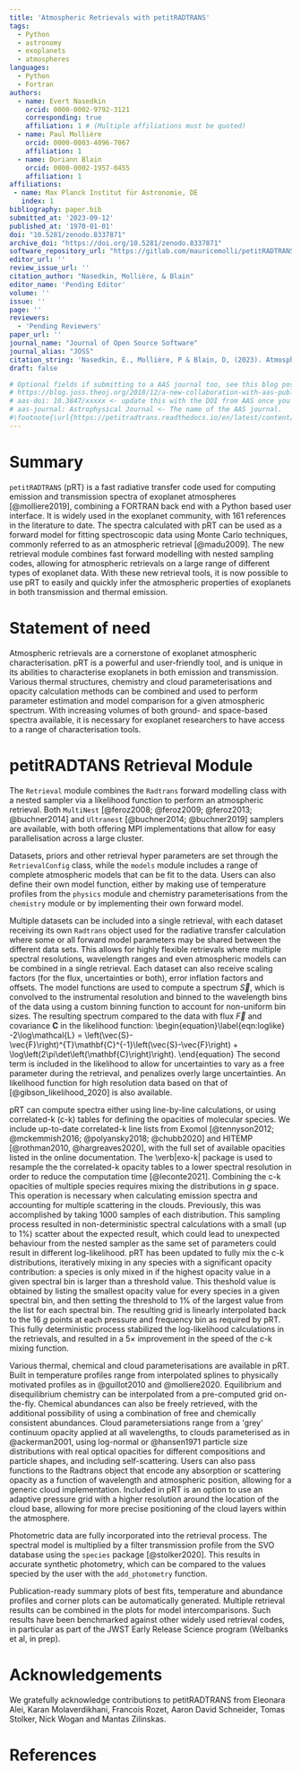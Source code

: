 ```yaml
---
title: 'Atmospheric Retrievals with petitRADTRANS'
tags:
  - Python
  - astronomy
  - exoplanets
  - atmospheres
languages:
  - Python
  - Fortran
authors:
  - name: Evert Nasedkin
    orcid: 0000-0002-9792-3121
    corresponding: true
    affiliation: 1 # (Multiple affiliations must be quoted)
  - name: Paul Mollière
    orcid: 0000-0003-4096-7067
    affiliation: 1
  - name: Doriann Blain
    orcid: 0000-0002-1957-0455
    affiliation: 1
affiliations:
 - name: Max Planck Institut für Astronomie, DE
   index: 1
bibliography: paper.bib
submitted_at: '2023-09-12'
published_at: '1970-01-01'
doi: "10.5281/zenodo.8337871"
archive_doi: "https://doi.org/10.5281/zenodo.8337871"
software_repository_url: "https://gitlab.com/mauricemolli/petitRADTRANS"
editor_url: ''
review_issue_url: ''
citation_author: "Nasedkin, Mollière, & Blain"
editor_name: 'Pending Editor'
volume: ''
issue: ''
page: ''
reviewers:
  - 'Pending Reviewers'
paper_url: ''
journal_name: "Journal of Open Source Software"
journal_alias: "JOSS"
citation_string: 'Nasedkin, E., Mollière, P & Blain, D, (2023). Atmospheric Retrievals with petitRADTRANS. Journal of Open Source Software'
draft: false

# Optional fields if submitting to a AAS journal too, see this blog post:
# https://blog.joss.theoj.org/2018/12/a-new-collaboration-with-aas-publishing
# aas-doi: 10.3847/xxxxx <- update this with the DOI from AAS once you know it.
# aas-journal: Astrophysical Journal <- The name of the AAS journal.
#\footnote{\url{https://petitradtrans.readthedocs.io/en/latest/content/notebooks/pRT_Retrieval_Example.html}}. 
---
```


# Summary

`petitRADTRANS` (pRT) is a fast radiative transfer code used for computing emission and transmission spectra of exoplanet atmospheres [@molliere2019], combining a FORTRAN back end with a Python based user interface.
It is widely used in the exoplanet community, with 161 references in the literature to date.
The spectra calculated with pRT can be used as a forward model for fitting spectroscopic data using Monte Carlo techniques, commonly referred to as an atmospheric retrieval [@madu2009].
The new retrieval module combines fast forward modelling with nested sampling codes, allowing for atmospheric retrievals on a large range of different types of exoplanet data.
With these new retrieval tools, it is now possible to use pRT to easily and quickly infer the atmospheric properties of exoplanets in both transmission and thermal emission.

# Statement of need

Atmospheric retrievals are a cornerstone of exoplanet atmospheric characterisation.
pRT is a powerful and user-friendly tool, and is unique in its abilities to characterise exoplanets in both emission and transmission.
Various thermal structures, chemistry and cloud parameterisations and opacity calculation methods can be combined and used to perform parameter estimation and model comparison for a given atmospheric spectrum.
With increasing volumes of both ground- and space-based spectra available, it is necessary for exoplanet researchers to have access to a range of characterisation tools.

# petitRADTANS Retrieval Module
The `Retrieval` module combines the `Radtrans` forward modelling class with a nested sampler via a likelihood function to perform an atmospheric retrieval.
Both `MultiNest` [@feroz2008; @feroz2009; @feroz2013; @buchner2014] and `Ultranest` [@buchner2014; @buchner2019] samplers are available, with both offering MPI implementations that allow for easy parallelisation across a large cluster.

Datasets, priors and other retrieval hyper parameters are set through the `RetrievalConfig` class, while the `models` module includes a range of complete atmospheric models that can be fit to the data.
Users can also define their own model function, either by making use of temperature profiles from the `physics` module and chemistry parameterisations from the `chemistry` module or by implementing their own forward model. 

Multiple datasets can be included into a single retrieval, with each dataset receiving its own `Radtrans` object used for the radiative transfer calculation where some or all forward model parameters may be shared between the different data sets.
This allows for highly flexible retrievals where multiple spectral resolutions, wavelength ranges and even atmospheric models can be combined in a single retrieval.
Each dataset can also receive scaling factors (for the flux, uncertainties or both), error inflation factors and offsets.
The model functions are used to compute a spectrum $\vec{S}$, which is convolved to the instrumental resolution and binned to the wavelength bins of the data using a custom binning function to account for non-uniform bin sizes.
The resulting spectrum compared to the data with flux $\vec{F}$ and covariance $\mathbf{C}$ in the likelihood function:
\begin{equation}\label{eqn:loglike}
    -2\log\mathcal{L} = \left(\vec{S}-\vec{F}\right)^{T}\mathbf{C}^{-1}\left(\vec{S}-\vec{F}\right) + \log\left(2\pi\det\left(\mathbf{C}\right)\right).
\end{equation}
The second term is included in the likelihood to allow for uncertainties to vary as a free parameter during the retrieval, and penalizes overly large uncertainties.
An likelihood function for high resolution data based on that of [@gibson_likelihood_2020] is also available.

pRT can compute spectra either using line-by-line calculations, or using correlated-k (c-k) tables for defining the opacities of molecular species.
We include up-to-date correlated-k line lists from Exomol [@tennyson2012; @mckemmish2016; @polyansky2018; @chubb2020] and HITEMP [@rothman2010, @hargreaves2020], with the full set of available opacities listed in the online documentation.
The \verb|exo-k| package is used to resample the the correlated-k opacity tables to a lower spectral resolution in order to reduce the computation time [@leconte2021].
Combining the c-k opacities of multiple species requires mixing the distributions in $g$ space. 
This operation is necessary when calculating emission spectra and accounting for multiple scattering in the clouds.
Previously, this was accomplished by taking 1000 samples of each distribution.
This sampling process resulted in non-deterministic spectral calculations with a small (up to 1%) scatter about the expected result, which could lead to unexpected behaviour from the nested sampler as the same set of parameters could result in different log-likelihood.
pRT has been updated to fully mix the c-k distributions, iteratively mixing in any species with a significant opacity contribution: a species is only mixed in if the highest opacity value in a given spectral bin is larger than  a threshold value. 
This theshold value is obtained by listing the smallest opacity value for every species in a given spectral bin, and then setting the threshold to 1% of the largest value from the list for each spectral bin.
The resulting grid is linearly interpolated back to the 16 $g$ points at each pressure and frequency bin as required by pRT.
This fully deterministic process stabilized the log-likelihood calculations in the retrievals, and resulted in a 5$\times$ improvement in the speed of the c-k mixing function.

Various thermal, chemical and cloud parameterisations are available in pRT.
Built in temperature profiles range from interpolated splines to physically motivated profiles as in @guillot2010 and @molliere2020.
Equilibrium and disequilibrium chemistry can be interpolated from a pre-computed grid on-the-fly.
Chemical abundances can also be freely retrieved, with the additional possibility of using a combination of free and chemically consistent abundances.
Cloud parametersiations range from a 'grey' continuum opacity applied at all wavelengths, to clouds parameterised as in @ackerman2001, using log-normal or @hansen1971 particle size distributions with real optical opacities for different compositions and particle shapes, and including self-scattering.
Users can also pass functions to the Radtrans object that encode any absorption or scattering opacity as a function of wavelength and atmospheric position, allowing for a generic cloud implementation.
Included in pRT is an option to use an adaptive pressure grid with a higher resolution around the location of the cloud base, allowing for more precise positioning of the cloud layers within the atmosphere. 

Photometric data are fully incorporated into the retrieval process.
The spectral model is multiplied by a filter transmission profile from the SVO database using the `species` package [@stolker2020].
This results in accurate synthetic photometry, which can be compared to the values specied by the user with the `add_photometry` function.

Publication-ready summary plots of best fits, temperature and abundance profiles and corner plots can be automatically generated.
Multiple retrieval results can be combined in the plots for model intercomparisons.
Such results have been benchmarked against other widely used retrieval codes, in particular as part of the JWST Early Release Science program (Welbanks et al, in prep).



# Acknowledgements

We gratefully acknowledge contributions to petitRADTRANS from Eleonara Alei, Karan Molaverdikhani, Francois Rozet, Aaron David Schneider, Tomas Stolker, Nick Wogan and Mantas Zilinskas.

# References
